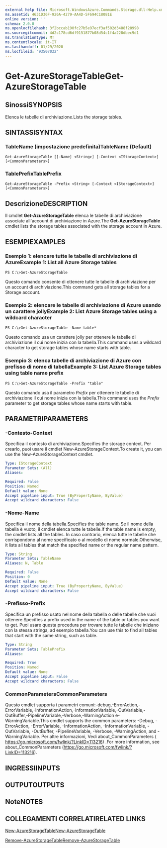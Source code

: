 ```yaml
---
external help file: Microsoft.WindowsAzure.Commands.Storage.dll-Help.xml
ms.assetid: 4631D36F-926A-4279-AA4D-5F694C18081E
online version: ''
schema: 2.0.0
ms.openlocfilehash: 3f2bccab190fc27b5e97ecf3af502d3488f28998
ms.sourcegitcommit: 4d2c178cd6df9151877b08d54c1f4a228dbec9d1
ms.translationtype: MT
ms.contentlocale: it-IT
ms.lasthandoff: 01/29/2020
ms.locfileid: "93507032"
---
```

# <span data-ttu-id="1a217-101">Get-AzureStorageTable</span><span class="sxs-lookup"><span data-stu-id="1a217-101">Get-AzureStorageTable</span></span>

## <span data-ttu-id="1a217-102">Sinossi</span><span class="sxs-lookup"><span data-stu-id="1a217-102">SYNOPSIS</span></span>
<span data-ttu-id="1a217-103">Elenca le tabelle di archiviazione.</span><span class="sxs-lookup"><span data-stu-id="1a217-103">Lists the storage tables.</span></span>

## <span data-ttu-id="1a217-104">SINTASSI</span><span class="sxs-lookup"><span data-stu-id="1a217-104">SYNTAX</span></span>

### <span data-ttu-id="1a217-105">TableName (impostazione predefinita)</span><span class="sxs-lookup"><span data-stu-id="1a217-105">TableName (Default)</span></span>
```
Get-AzureStorageTable [[-Name] <String>] [-Context <IStorageContext>] [<CommonParameters>]
```

### <span data-ttu-id="1a217-106">TablePrefix</span><span class="sxs-lookup"><span data-stu-id="1a217-106">TablePrefix</span></span>
```
Get-AzureStorageTable -Prefix <String> [-Context <IStorageContext>] [<CommonParameters>]
```

## <span data-ttu-id="1a217-107">Descrizione</span><span class="sxs-lookup"><span data-stu-id="1a217-107">DESCRIPTION</span></span>
<span data-ttu-id="1a217-108">Il cmdlet **Get-AzureStorageTable** elenca le tabelle di archiviazione associate all'account di archiviazione in Azure.</span><span class="sxs-lookup"><span data-stu-id="1a217-108">The **Get-AzureStorageTable** cmdlet lists the storage tables associated with the storage account in Azure.</span></span>

## <span data-ttu-id="1a217-109">ESEMPI</span><span class="sxs-lookup"><span data-stu-id="1a217-109">EXAMPLES</span></span>

### <span data-ttu-id="1a217-110">Esempio 1: elencare tutte le tabelle di archiviazione di Azure</span><span class="sxs-lookup"><span data-stu-id="1a217-110">Example 1: List all Azure Storage tables</span></span>
```
PS C:\>Get-AzureStorageTable
```

<span data-ttu-id="1a217-111">Questo comando consente di ottenere tutte le tabelle di archiviazione per un account di archiviazione.</span><span class="sxs-lookup"><span data-stu-id="1a217-111">This command gets all storage tables for a Storage account.</span></span>

### <span data-ttu-id="1a217-112">Esempio 2: elencare le tabelle di archiviazione di Azure usando un carattere jolly</span><span class="sxs-lookup"><span data-stu-id="1a217-112">Example 2: List Azure Storage tables using a wildcard character</span></span>
```
PS C:\>Get-AzureStorageTable -Name table*
```

<span data-ttu-id="1a217-113">Questo comando usa un carattere jolly per ottenere le tabelle di archiviazione il cui nome inizia con la tabella.</span><span class="sxs-lookup"><span data-stu-id="1a217-113">This command uses a wildcard character to get storage tables whose name starts with table.</span></span>

### <span data-ttu-id="1a217-114">Esempio 3: elenca tabelle di archiviazione di Azure con prefisso di nome di tabella</span><span class="sxs-lookup"><span data-stu-id="1a217-114">Example 3: List Azure Storage tables using table name prefix</span></span>
```
PS C:\>Get-AzureStorageTable -Prefix "table"
```

<span data-ttu-id="1a217-115">Questo comando usa il parametro *Prefix* per ottenere le tabelle di archiviazione il cui nome inizia con la tabella.</span><span class="sxs-lookup"><span data-stu-id="1a217-115">This command uses the *Prefix* parameter to get storage tables whose name starts with table.</span></span>

## <span data-ttu-id="1a217-116">PARAMETRI</span><span class="sxs-lookup"><span data-stu-id="1a217-116">PARAMETERS</span></span>

### <span data-ttu-id="1a217-117">-Contesto</span><span class="sxs-lookup"><span data-stu-id="1a217-117">-Context</span></span>
<span data-ttu-id="1a217-118">Specifica il contesto di archiviazione.</span><span class="sxs-lookup"><span data-stu-id="1a217-118">Specifies the storage context.</span></span>
<span data-ttu-id="1a217-119">Per crearlo, puoi usare il cmdlet New-AzureStorageContext.</span><span class="sxs-lookup"><span data-stu-id="1a217-119">To create it, you can use the New-AzureStorageContext cmdlet.</span></span>

```yaml
Type: IStorageContext
Parameter Sets: (All)
Aliases: 

Required: False
Position: Named
Default value: None
Accept pipeline input: True (ByPropertyName, ByValue)
Accept wildcard characters: False
```

### <span data-ttu-id="1a217-120">-Nome</span><span class="sxs-lookup"><span data-stu-id="1a217-120">-Name</span></span>
<span data-ttu-id="1a217-121">Specifica il nome della tabella.</span><span class="sxs-lookup"><span data-stu-id="1a217-121">Specifies the table name.</span></span>
<span data-ttu-id="1a217-122">Se il nome della tabella è vuoto, il cmdlet elenca tutte le tabelle.</span><span class="sxs-lookup"><span data-stu-id="1a217-122">If the table name is empty, the cmdlet lists all the tables.</span></span>
<span data-ttu-id="1a217-123">In caso contrario, elenca tutte le tabelle che corrispondono al nome specificato o al modello di nome normale.</span><span class="sxs-lookup"><span data-stu-id="1a217-123">Otherwise, it lists all tables that match the specified name or the regular name pattern.</span></span>

```yaml
Type: String
Parameter Sets: TableName
Aliases: N, Table

Required: False
Position: 0
Default value: None
Accept pipeline input: True (ByPropertyName, ByValue)
Accept wildcard characters: False
```

### <span data-ttu-id="1a217-124">-Prefisso</span><span class="sxs-lookup"><span data-stu-id="1a217-124">-Prefix</span></span>
<span data-ttu-id="1a217-125">Specifica un prefisso usato nel nome della tabella o delle tabelle che vuoi ottenere.</span><span class="sxs-lookup"><span data-stu-id="1a217-125">Specifies a prefix used in the name of the table or tables you want to get.</span></span>
<span data-ttu-id="1a217-126">Puoi usare questa procedura per trovare tutte le tabelle che iniziano con la stessa stringa, ad esempio tabella.</span><span class="sxs-lookup"><span data-stu-id="1a217-126">You can use this to find all tables that start with the same string, such as table.</span></span>

```yaml
Type: String
Parameter Sets: TablePrefix
Aliases: 

Required: True
Position: Named
Default value: None
Accept pipeline input: False
Accept wildcard characters: False
```

### <span data-ttu-id="1a217-127">CommonParameters</span><span class="sxs-lookup"><span data-stu-id="1a217-127">CommonParameters</span></span>
<span data-ttu-id="1a217-128">Questo cmdlet supporta i parametri comuni:-debug,-ErrorAction,-ErrorVariable,-InformationAction,-InformationVariable,-OutVariable,-OutBuffer,-PipelineVariable,-Verbose,-WarningAction e-WarningVariable.</span><span class="sxs-lookup"><span data-stu-id="1a217-128">This cmdlet supports the common parameters: -Debug, -ErrorAction, -ErrorVariable, -InformationAction, -InformationVariable, -OutVariable, -OutBuffer, -PipelineVariable, -Verbose, -WarningAction, and -WarningVariable.</span></span> <span data-ttu-id="1a217-129">Per altre informazioni, Vedi about_CommonParameters ( https://go.microsoft.com/fwlink/?LinkID=113216) .</span><span class="sxs-lookup"><span data-stu-id="1a217-129">For more information, see about_CommonParameters (https://go.microsoft.com/fwlink/?LinkID=113216).</span></span>

## <span data-ttu-id="1a217-130">INGRESSI</span><span class="sxs-lookup"><span data-stu-id="1a217-130">INPUTS</span></span>

## <span data-ttu-id="1a217-131">OUTPUT</span><span class="sxs-lookup"><span data-stu-id="1a217-131">OUTPUTS</span></span>

## <span data-ttu-id="1a217-132">Note</span><span class="sxs-lookup"><span data-stu-id="1a217-132">NOTES</span></span>

## <span data-ttu-id="1a217-133">COLLEGAMENTI CORRELATI</span><span class="sxs-lookup"><span data-stu-id="1a217-133">RELATED LINKS</span></span>

[<span data-ttu-id="1a217-134">New-AzureStorageTable</span><span class="sxs-lookup"><span data-stu-id="1a217-134">New-AzureStorageTable</span></span>](./New-AzureStorageTable.md)

[<span data-ttu-id="1a217-135">Remove-AzureStorageTable</span><span class="sxs-lookup"><span data-stu-id="1a217-135">Remove-AzureStorageTable</span></span>](./Remove-AzureStorageTable.md)


